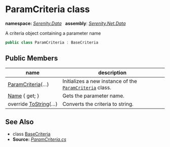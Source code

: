 # ParamCriteria class
**namespace:** *[Serenity.Data](../README.md#serenity.data-namespace)*   **assembly**: *[Serenity.Net.Data](../README.md)*

A criteria object containing a parameter name

```csharp
public class ParamCriteria : BaseCriteria
```

## Public Members

| name | description |
| --- | --- |
| [ParamCriteria](ParamCriteria/ParamCriteria.md)(…) | Initializes a new instance of the [`ParamCriteria`](ParamCriteria.md) class. |
| [Name](ParamCriteria/Name.md) { get; } | Gets the parameter name. |
| override [ToString](ParamCriteria/ToString.md)(…) | Converts the criteria to string. |

## See Also

* class [BaseCriteria](BaseCriteria.md)
* **Source:** *[ParamCriteria.cs](https://github.com/serenity-is/Serenity/blob/master/src/Serenity.Net.Data/Criteria/ParamCriteria.cs)*